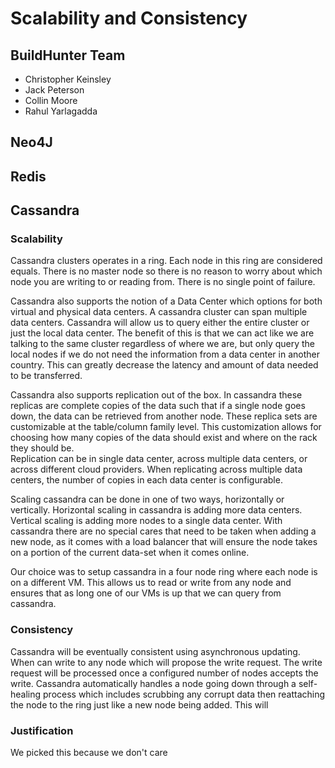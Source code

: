 # Scalability and Consistency
## BuildHunter Team
- Christopher Keinsley
- Jack Peterson
- Collin Moore
- Rahul Yarlagadda

## Neo4J

## Redis

## Cassandra
### Scalability
Cassandra clusters operates in a ring. Each node in this ring are considered equals. There is no master node so there is no reason to worry about which node you are writing to or reading from. There is no single point of failure.  

Cassandra also supports the notion of a Data Center which options for both virtual and physical data centers. A cassandra cluster can span multiple data centers. Cassandra will allow us to query either the entire cluster or just the local data center. The benefit of this is that we can act like we are talking to the same cluster regardless of where we are, but only query the local nodes if we do not need the information from a data center in another country. This can greatly decrease the latency and amount of data needed to be transferred.  

Cassandra also supports replication out of the box. In cassandra these replicas are complete copies of the data such that if a single node goes down, the data can be retrieved from another node. These replica sets are customizable at the table/column family level. This customization allows for choosing how many copies of the data should exist and where on the rack they should be.  
Replication can be in single data center, across multiple data centers, or across different cloud providers. When replicating across multiple data centers, the number of copies in each data center is configurable.  

Scaling cassandra can be done in one of two ways, horizontally or vertically. Horizontal scaling in cassandra is adding more data centers. Vertical scaling is adding more nodes to a single data center. With cassandra there are no special cares that need to be taken when adding a new node, as it comes with a load balancer that will ensure the node takes on a portion of the current data-set when it comes online.  

Our choice was to setup cassandra in a four node ring where each node is on a different VM. This allows us to read or write from any node and ensures that as long one of our VMs is up that we can query from cassandra.  

### Consistency
Cassandra will be eventually consistent using asynchronous updating. When can write to any node which will propose the write request. The write request will be processed once a configured number of nodes accepts the write. Cassandra automatically handles a node going down through a self-healing process which includes scrubbing any corrupt data then reattaching the node to the ring just like a new node being added. This will 

### Justification
We picked this because we don't care